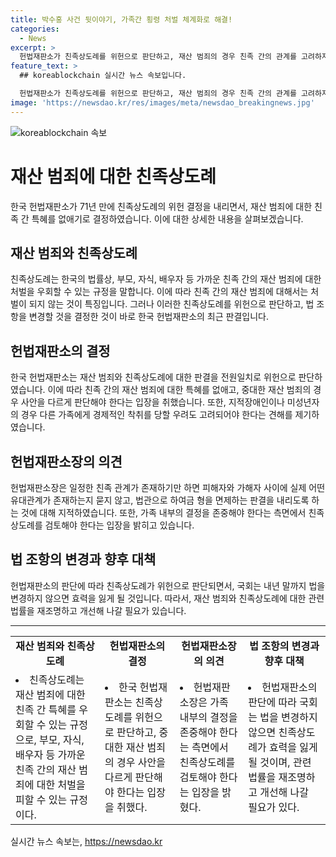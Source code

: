 ```yaml
---
title: 박수홍 사건 뒷이야기, 가족간 횡령 처벌 체계화로 해결!
categories:
  - News
excerpt: >
  헌법재판소가 친족상도례를 위헌으로 판단하고, 재산 범죄의 경우 친족 간의 관계를 고려하지 않고 처벌해야 한다는 결정을 내렸습니다. 이는 가까운 친족 간의 재산 범죄도 처벌할 수 있게될 것을 의미하며, 특히 지적장애인이나 미성년자의 경제적인 착취를 막는 데 도움이 될 것으로 기대됩니다. 이에 따라 이 조항의 적용은 중지되고, 내년 말까지 국회가 법을 변경하지 않으면 효력을 잃게 될 것입니다.
feature_text: >
  ## koreablockchain 실시간 뉴스 속보입니다.

  헌법재판소가 친족상도례를 위헌으로 판단하고, 재산 범죄의 경우 친족 간의 관계를 고려하지 않고 처벌해야 한다는 결정을 내렸습니다. 이는 가까운 친족 간의 재산 범죄도 처벌할 수 있게될 것을 의미하며, 특히 지적장애인이나 미성년자의 경제적인 착취를 막는 데 도움이 될 것으로 기대됩니다. 이에 따라 이 조항의 적용은 중지되고, 내년 말까지 국회가 법을 변경하지 않으면 효력을 잃게 될 것입니다.
image: 'https://newsdao.kr/res/images/meta/newsdao_breakingnews.jpg'
---
```


<p><img src="https://newsdao.kr/res/images/meta/newsdao_breakingnews.jpg" alt="koreablockchain 속보" /></p>

<h1><b>재산 범죄에 대한 친족상도례</b></h1>

<p data-ke-size="size16">한국 헌법재판소가 71년 만에 친족상도례의 위헌 결정을 내리면서, 재산 범죄에 대한 친족 간 특혜를 없애기로 결정하였습니다. 이에 대한 상세한 내용을 살펴보겠습니다.</p>

<h2 data-ke-size="size26">재산 범죄와 친족상도례</h2>

<p data-ke-size="size16">친족상도례는 한국의 법률상, 부모, 자식, 배우자 등 가까운 친족 간의 재산 범죄에 대한 처벌을 우회할 수 있는 규정을 말합니다. 이에 따라 친족 간의 재산 범죄에 대해서는 처벌이 되지 않는 것이 특징입니다. 그러나 이러한 친족상도례를 위헌으로 판단하고, 법 조항을 변경할 것을 결정한 것이 바로 한국 헌법재판소의 최근 판결입니다.</p>

<h2 data-ke-size="size26">헌법재판소의 결정</h2>

<p data-ke-size="size16">한국 헌법재판소는 재산 범죄와 친족상도례에 대한 판결을 전원일치로 위헌으로 판단하였습니다. 이에 따라 친족 간의 재산 범죄에 대한 특혜를 없애고, 중대한 재산 범죄의 경우 사안을 다르게 판단해야 한다는 입장을 취했습니다. 또한, 지적장애인이나 미성년자의 경우 다른 가족에게 경제적인 착취를 당할 우려도 고려되어야 한다는 견해를 제기하였습니다.</p>

<h2 data-ke-size="size26">헌법재판소장의 의견</h2>

<p data-ke-size="size16">헌법재판소장은 일정한 친족 관계가 존재하기만 하면 피해자와 가해자 사이에 실제 어떤 유대관계가 존재하는지 묻지 않고, 법관으로 하여금 형을 면제하는 판결을 내리도록 하는 것에 대해 지적하였습니다. 또한, 가족 내부의 결정을 존중해야 한다는 측면에서 친족상도례를 검토해야 한다는 입장을 밝히고 있습니다.</p>

<h2 data-ke-size="size26">법 조항의 변경과 향후 대책</h2>

<p data-ke-size="size16">헌법재판소의 판단에 따라 친족상도례가 위헌으로 판단되면서, 국회는 내년 말까지 법을 변경하지 않으면 효력을 잃게 될 것입니다. 따라서, 재산 범죄와 친족상도례에 대한 관련 법률을 재조명하고 개선해 나갈 필요가 있습니다.</p>

<hr>

<table>
  <tr>
    <td style="text-align: center; height: 17px;"><b>재산 범죄와 친족상도례</b></td>
    <td style="text-align: center; height: 17px;"><b>헌법재판소의 결정</b></td>
    <td style="text-align: center; height: 17px;"><b>헌법재판소장의 의견</b></td>
    <td style="text-align: center; height: 17px;"><b>법 조항의 변경과 향후 대책</b></td>
  </tr>
  <tr>
    <td><li>친족상도례는 재산 범죄에 대한 친족 간 특혜를 우회할 수 있는 규정으로, 부모, 자식, 배우자 등 가까운 친족 간의 재산 범죄에 대한 처벌을 피할 수 있는 규정이다.</li></td>
    <td><li>한국 헌법재판소는 친족상도례를 위헌으로 판단하고, 중대한 재산 범죄의 경우 사안을 다르게 판단해야 한다는 입장을 취했다.</li></td>
    <td><li>헌법재판소장은 가족 내부의 결정을 존중해야 한다는 측면에서 친족상도례를 검토해야 한다는 입장을 밝혔다.</li></td>
    <td><li>헌법재판소의 판단에 따라 국회는 법을 변경하지 않으면 친족상도례가 효력을 잃게 될 것이며, 관련 법률을 재조명하고 개선해 나갈 필요가 있다.</li></td>
  </tr>
</table>
실시간 뉴스 속보는, <a href="https://newsdao.kr" rel="dofollow">https://newsdao.kr</a>


